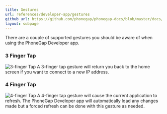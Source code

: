 ```yaml
---
title: Gestures
url: references/developer-app/gestures
github_url: https://github.com/phonegap/phonegap-docs/blob/master/docs/3-references/developer-app/3-gestures.html.md
layout: subpage
---
```


There are a couple of supported gestures you should be aware of when using the PhoneGap Developer app.

### 3 Finger Tap
![3-finger Tap](/images/three-finger-tap.png) A 3-finger tap gesture will return you back to the home screen if you want to connect to a new IP address.

### 4 Finger Tap
![4-finger Tap](/images/four-finger-tap.png)
A 4-finger tap gesture will cause the current application to refresh. The PhoneGap Developer app will automatically load any changes made
 but a forced refresh can be done with this gesture as needed.   
